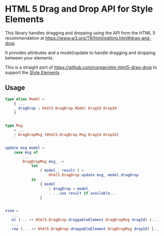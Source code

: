 # HTML 5 Drag and Drop API for Style Elements
This library handles dragging and dropping using the API
from the HTML 5 recommendation at
https://www.w3.org/TR/html/editing.html#drag-and-drop.

It provides attributes and a model/update to handle
dragging and dropping between your elements.

This is a straight port of https://github.com/norpan/elm-html5-drag-drop to
support the [Style Elements](http://package.elm-lang.org/packages/mdgriffith/style-elements/latest)

## Usage
```elm
type alias Model =
    { ...
    , dragDrop : Html5.DragDrop.Model DragId DropId
    }


type Msg
    = ...
    | DragDropMsg (Html5.DragDrop.Msg DragId DropId)


update msg model =
    case msg of
        ...
        DragDropMsg msg_ ->
            let
                ( model_, result ) =
                    Html5.DragDrop.update msg_ model.dragDrop
            in
                { model
                    | dragDrop = model_
                    , ...use result if available...
                }


view =
   ...
   el (... ++ Html5.DragDrop.draggableElement DragDropMsg dragId) (...)
   ...
   row (... ++ Html5.DragDrop.droppableElement DragDropMsg dropId) [...]
```

